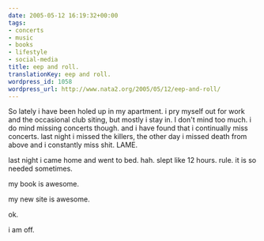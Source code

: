 ```yaml
---
date: 2005-05-12 16:19:32+00:00
tags:
- concerts
- music
- books
- lifestyle
- social-media
title: eep and roll.
translationKey: eep and roll.
wordpress_id: 1058
wordpress_url: http://www.nata2.org/2005/05/12/eep-and-roll/
---
```


So lately i have been holed up in my apartment. i pry myself out for work and the occasional club siting, but mostly i stay in. I don't mind too much. i do mind missing concerts though. and i have found that i continually miss concerts. last night i missed the killers, the other day i missed death from above and i constantly miss shit. LAME. 

last night i came home and went to bed. hah. slept like 12 hours. rule. it is so needed sometimes. 

my book is awesome. 

my new site is awesome. 

ok.

i am off.